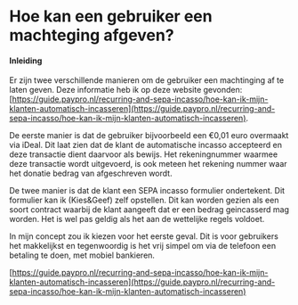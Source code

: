 # Hoe kan een gebruiker een machteging afgeven?

#### **Inleiding**

Er zijn twee verschillende manieren om de gebruiker een machtinging af te laten geven. Deze informatie heb ik op deze website gevonden: [https://guide.paypro.nl/recurring-and-sepa-incasso/hoe-kan-ik-mijn-klanten-automatisch-incasseren](https://guide.paypro.nl/recurring-and-sepa-incasso/hoe-kan-ik-mijn-klanten-automatisch-incasseren).

De eerste manier is dat de gebruiker bijvoorbeeld een €0,01 euro overmaakt via iDeal. Dit laat zien dat de klant de automatische incasso accepteerd en deze transactie dient daarvoor als bewijs. Het rekeningnummer waarmee deze transactie wordt uitgevoerd, is ook meteen het rekening nummer waar het donatie bedrag van afgeschreven wordt.

De twee manier is dat de klant een SEPA incasso formulier ondertekent. Dit formulier kan ik \(Kies&Geef\) zelf opstellen. Dit kan worden gezien als een soort contract waarbij de klant aangeeft dat er een bedrag geincasserd mag worden. Het is wel pas geldig als het aan de wettelijke regels voldoet.

In mijn concept zou ik kiezen voor het eerste geval. Dit is voor gebruikers het makkelijkst en tegenwoordig is het vrij simpel om via de telefoon een betaling te doen, met mobiel bankieren.

[https://guide.paypro.nl/recurring-and-sepa-incasso/hoe-kan-ik-mijn-klanten-automatisch-incasseren](https://guide.paypro.nl/recurring-and-sepa-incasso/hoe-kan-ik-mijn-klanten-automatisch-incasseren)




